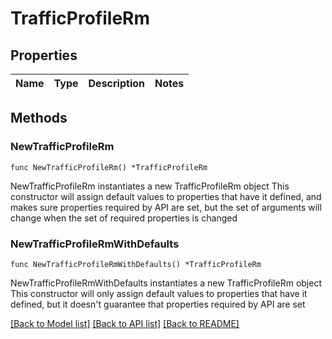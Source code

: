 # TrafficProfileRm

## Properties

Name | Type | Description | Notes
------------ | ------------- | ------------- | -------------

## Methods

### NewTrafficProfileRm

`func NewTrafficProfileRm() *TrafficProfileRm`

NewTrafficProfileRm instantiates a new TrafficProfileRm object
This constructor will assign default values to properties that have it defined,
and makes sure properties required by API are set, but the set of arguments
will change when the set of required properties is changed

### NewTrafficProfileRmWithDefaults

`func NewTrafficProfileRmWithDefaults() *TrafficProfileRm`

NewTrafficProfileRmWithDefaults instantiates a new TrafficProfileRm object
This constructor will only assign default values to properties that have it defined,
but it doesn't guarantee that properties required by API are set


[[Back to Model list]](../README.md#documentation-for-models) [[Back to API list]](../README.md#documentation-for-api-endpoints) [[Back to README]](../README.md)


